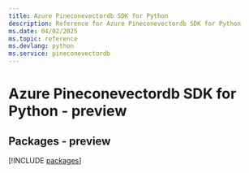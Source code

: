 ```yaml
---
title: Azure Pineconevectordb SDK for Python
description: Reference for Azure Pineconevectordb SDK for Python
ms.date: 04/02/2025
ms.topic: reference
ms.devlang: python
ms.service: pineconevectordb
---
```

# Azure Pineconevectordb SDK for Python - preview
## Packages - preview
[!INCLUDE [packages](pineconevectordb-index.md)]